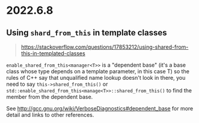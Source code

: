 # 2022.6.8

## Using `shard_from_this` in template classes

> https://stackoverflow.com/questions/17853212/using-shared-from-this-in-templated-classes

`enable_shared_from_this<manager<T>>` is a "dependent base" (it's a base class whose type depends on a template parameter, in this case T) so the rules of C++ say that unqualified name lookup doesn't look in there, you need to say `this->shared_from_this()` or `std::enable_shared_from_this<manage<T>>::shared_from_this()` to find the member from the dependent base.

See http://gcc.gnu.org/wiki/VerboseDiagnostics#dependent_base for more detail and links to other references.
